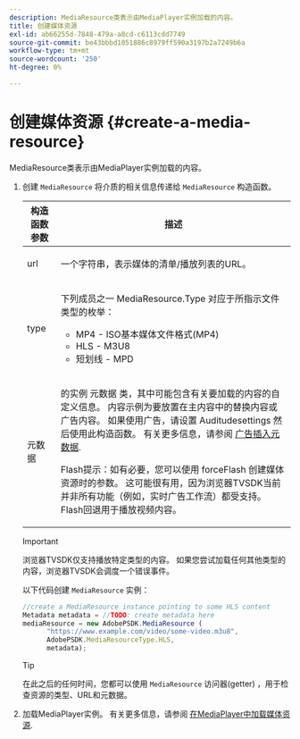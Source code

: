 ```yaml
---
description: MediaResource类表示由MediaPlayer实例加载的内容。
title: 创建媒体资源
exl-id: ab66255d-7848-479a-a8cd-c6113cdd7749
source-git-commit: be43bbbd1051886c8979ff590a3197b2a7249b6a
workflow-type: tm+mt
source-wordcount: '250'
ht-degree: 0%

---
```


# 创建媒体资源 {#create-a-media-resource}

MediaResource类表示由MediaPlayer实例加载的内容。

1. 创建 `MediaResource` 将介质的相关信息传递给 `MediaResource` 构造函数。

   <table id="table_DD0D5D9129D54F73881399B9B4FF546A"> 
    <thead> 
    <tr> 
    <th colname="col1" class="entry"> 构造函数参数 </th> 
    <th colname="col2" class="entry"> 描述 </th> 
    </tr> 
    </thead>
    <tbody> 
    <tr> 
    <td colname="col1"> <p>url </p> </td> 
    <td colname="col2"> <p>一个字符串，表示媒体的清单/播放列表的URL。 </p> </td> 
    </tr> 
    <tr> 
    <td colname="col1"> <p>type </p> </td> 
    <td colname="col2"> <p>下列成员之一 <span class="codeph"> MediaResource.Type </span> 对应于所指示文件类型的枚举： </p> <p> 
    <ul id="ul_E9689FA06DC94BF4848F16E1F2F01A59"> 
    <li id="li_83A14B96CDC648C6AF6F5FA745343E1F"> <span class="codeph"> MP4 </span> - ISO基本媒体文件格式(MP4) </li> 
    <li id="li_FCD355151515412D9A78C3815DD09129"> <span class="codeph"> HLS </span> - M3U8 </li> 
    <li id="li_9D3D306D49264830AC6EFB1F49524A3B"> <span class="codeph"> 短划线 </span> - MPD </li> 
    </ul> </p> <p></p> </td> 
    </tr> 
    <tr> 
    <td colname="col1"> <p>元数据 </p> </td> 
    <td colname="col2"> <p>的实例 <span class="codeph"> 元数据 </span> 类，其中可能包含有关要加载的内容的自定义信息。 内容示例为要放置在主内容中的替换内容或广告内容。 如果使用广告，请设置 <span class="codeph"> Auditudesettings </span> 然后使用此构造函数。 有关更多信息，请参阅 <a href="../../ad-insertion/ad-insertion-metadata/c-psdk-browser-tvsdk-2.4-ad-insertion-metadata.md">广告插入元数据</a>. </p> <p>Flash提示：如有必要，您可以使用 <span class="codeph"> forceFlash </span> 创建媒体资源时的参数。 这可能很有用，因为浏览器TVSDK当前并非所有功能（例如，实时广告工作流）都受支持。 Flash回退用于播放视频内容。 </p> </td> 
    </tr> 
    </tbody> 
   </table>

   >[!IMPORTANT]
   >
   >浏览器TVSDK仅支持播放特定类型的内容。 如果您尝试加载任何其他类型的内容，浏览器TVSDK会调度一个错误事件。

   以下代码创建 `MediaResource` 实例：

   ```js
   //create a MediaResource instance pointing to some HLS content 
   Metadata metadata = //TODO: create metadata here 
   mediaResource = new AdobePSDK.MediaResource ( 
         "https://www.example.com/video/some-video.m3u8", 
         AdobePSDK.MediaResourceType.HLS,  
         metadata);
   ```

   >[!TIP]
   >
   >在此之后的任何时间，您都可以使用 `MediaResource` 访问器(getter) ，用于检查资源的类型、URL和元数据。

1. 加载MediaPlayer实例。 有关更多信息，请参阅 [在MediaPlayer中加载媒体资源](../../content-playback-options-browser-tvsdk/mediaplayer-initialize-for-video/t-psdk-browser-tvsdk-2.4-media-resource-load.md).
